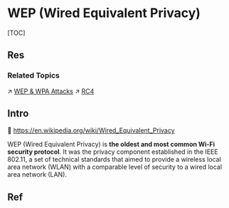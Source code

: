 # WEP (Wired Equivalent Privacy)

[TOC]



## Res
### Related Topics
↗ [WEP & WPA Attacks](../../../../../Network%20Threats%20&%20Attacks/Link%20Layer%20&%20Physical%20Layer%20Attacks/WiFi%20Attacks%20&%20Cracking/WEP%20&%20WPA%20Attacks.md)
↗ [RC4](../../../../../../🚬%20Cryptology%20&%20Secure%20Communication/🤐%20Cryptography/Modern%20Cryptography/📌%20Symmetric%20Cipher/Stream%20Cipher%20(Sequence%20Cipher)/Synchronous%20Stream%20Cipher/Binary%20Additive%20Counter%20Stream%20Ciphers/RC4.md)



## Intro
🔗 https://en.wikipedia.org/wiki/Wired_Equivalent_Privacy

WEP (Wired Equivalent Privacy) is **the oldest and most common Wi-Fi security protocol**. It was the privacy component established in the IEEE 802.11, a set of technical standards that aimed to provide a wireless local area network (WLAN) with a comparable level of security to a wired local area network (LAN).



## Ref
[What is wired equivalent privacy (WEP)?]: https://www.okta.com/identity-101/wep/


